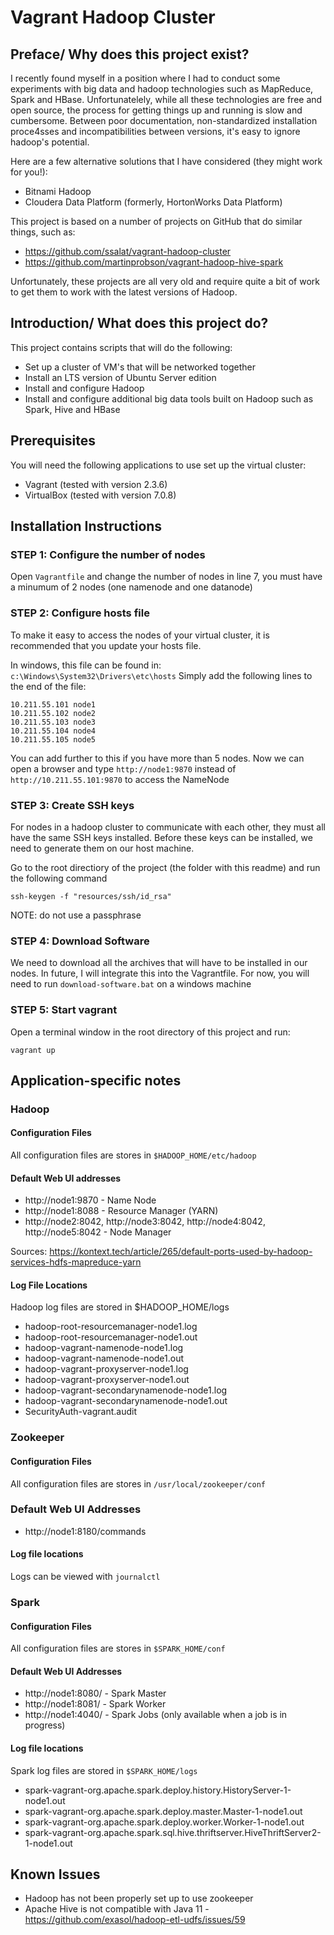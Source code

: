 # Vagrant Hadoop Cluster
## Preface/ Why does this project exist?
I recently found myself in a position where I had to conduct some experiments with big data and hadoop technologies such as MapReduce, Spark and HBase. Unfortunatelely, while all these technologies are free and open source, the process for getting things up and running is slow and cumbersome. Between poor documentation, non-standardized installation proce4sses and incompatibilities between versions, it's easy to ignore hadoop's potential.

Here are a few alternative solutions that I have considered (they might work for you!):
- Bitnami Hadoop
- Cloudera Data Platform (formerly, HortonWorks Data Platform)

This project is based on a number of projects on GitHub that do similar things, such as:
- https://github.com/ssalat/vagrant-hadoop-cluster
- https://github.com/martinprobson/vagrant-hadoop-hive-spark


Unfortunately, these projects are all very old and require quite a bit of work to get them to work with the latest versions of Hadoop.

## Introduction/ What does this project do?
This project contains scripts that will do the following:
- Set up a cluster of VM's that will be networked together
- Install an LTS version of Ubuntu Server edition
- Install and configure Hadoop
- Install and configure additional big data tools built on Hadoop such as Spark, Hive and HBase

## Prerequisites
You will need the following applications to use set up the virtual cluster:
- Vagrant (tested with version 2.3.6)
- VirtualBox (tested with version 7.0.8)
## Installation Instructions
### STEP 1: Configure the number of nodes
Open ```Vagrantfile``` and change the number of nodes in line 7, you must have a minumum of 2 nodes (one namenode and one datanode)

### STEP 2: Configure hosts file
To make it easy to access the nodes of your virtual cluster, it is recommended that you update your hosts file.

In windows, this file can be found in: ```c:\Windows\System32\Drivers\etc\hosts```
Simply add the following lines to the end of the file:
```
10.211.55.101 node1
10.211.55.102 node2
10.211.55.103 node3
10.211.55.104 node4
10.211.55.105 node5
```
You can add further to this if you have more than 5 nodes.
Now we can open a browser and type ```http://node1:9870``` instead of ```http://10.211.55.101:9870``` to access the NameNode

### STEP 3: Create SSH keys
For nodes in a hadoop cluster to communicate with each other, they must all have the same SSH keys installed. Before these keys can be installed, we need to generate them on our host machine.

Go to the root directiory of the project (the folder with this readme) and run the following command
```
ssh-keygen -f "resources/ssh/id_rsa"
```
NOTE: do not use a passphrase

### STEP 4: Download Software
We need to download all the archives that will have to be installed in our nodes.
In future, I will integrate this into the Vagrantfile. For now, you will need to run ```download-software.bat``` on a windows machine

### STEP 5: Start vagrant
Open a terminal window in the root directory of this project and run:
```
vagrant up
```

## Application-specific notes

### Hadoop

#### Configuration Files
All configuration files are stores in ```$HADOOP_HOME/etc/hadoop```

#### Default Web UI addresses

- http://node1:9870 - Name Node
- http://node1:8088 - Resource Manager (YARN)
- http://node2:8042, http://node3:8042, http://node4:8042, http://node5:8042 - Node Manager

Sources:
https://kontext.tech/article/265/default-ports-used-by-hadoop-services-hdfs-mapreduce-yarn

#### Log File Locations
Hadoop log files are stored in $HADOOP_HOME/logs

- hadoop-root-resourcemanager-node1.log  
- hadoop-root-resourcemanager-node1.out  
- hadoop-vagrant-namenode-node1.log     
- hadoop-vagrant-namenode-node1.out     
- hadoop-vagrant-proxyserver-node1.log  
- hadoop-vagrant-proxyserver-node1.out
- hadoop-vagrant-secondarynamenode-node1.log
- hadoop-vagrant-secondarynamenode-node1.out
- SecurityAuth-vagrant.audit           

### Zookeeper

#### Configuration Files
All configuration files are stores in ```/usr/local/zookeeper/conf```

### Default Web UI Addresses

- http://node1:8180/commands

#### Log file locations

Logs can be viewed with ```journalctl```

### Spark

#### Configuration Files
All configuration files are stores in ```$SPARK_HOME/conf```

#### Default Web UI Addresses

- http://node1:8080/ - Spark Master
- http://node1:8081/ - Spark Worker
- http://node1:4040/ - Spark Jobs (only available when a job is in progress)

#### Log file locations

Spark log files are stored in ```$SPARK_HOME/logs```

- spark-vagrant-org.apache.spark.deploy.history.HistoryServer-1-node1.out
- spark-vagrant-org.apache.spark.deploy.master.Master-1-node1.out
- spark-vagrant-org.apache.spark.deploy.worker.Worker-1-node1.out
- spark-vagrant-org.apache.spark.sql.hive.thriftserver.HiveThriftServer2-1-node1.out

## Known Issues

- Hadoop has not been properly set up to use zookeeper
- Apache Hive is not compatible with Java 11 - https://github.com/exasol/hadoop-etl-udfs/issues/59